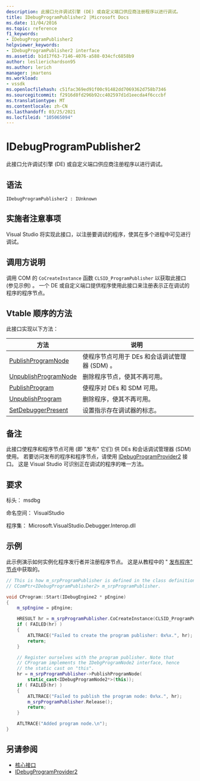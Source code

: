 ```yaml
---
description: 此接口允许调试引擎 (DE) 或自定义端口供应商注册程序以进行调试。
title: IDebugProgramPublisher2 |Microsoft Docs
ms.date: 11/04/2016
ms.topic: reference
f1_keywords:
- IDebugProgramPublisher2
helpviewer_keywords:
- IDebugProgramPublisher2 interface
ms.assetid: b1d17f63-7146-4076-a588-034cfc6858b9
author: leslierichardson95
ms.author: lerich
manager: jmartens
ms.workload:
- vssdk
ms.openlocfilehash: c51fac369ed91f00c91482dd7069362d758b7346
ms.sourcegitcommit: f2916d8fd296b92cc402597d1d1eecda4f6cccbf
ms.translationtype: MT
ms.contentlocale: zh-CN
ms.lasthandoff: 03/25/2021
ms.locfileid: "105065094"
---
```

# <a name="idebugprogrampublisher2"></a>IDebugProgramPublisher2
此接口允许调试引擎 (DE) 或自定义端口供应商注册程序以进行调试。

## <a name="syntax"></a>语法

```
IDebugProgramPublisher2 : IUnknown
```

## <a name="notes-for-implementers"></a>实施者注意事项
Visual Studio 将实现此接口，以注册要调试的程序，使其在多个进程中可见进行调试。

## <a name="notes-for-callers"></a>调用方说明
调用 COM 的 `CoCreateInstance` 函数 `CLSID_ProgramPublisher` 以获取此接口 (参见示例) 。 一个 DE 或自定义端口提供程序使用此接口来注册表示正在调试的程序的程序节点。

## <a name="methods-in-vtable-order"></a>Vtable 顺序的方法
此接口实现以下方法：

|方法|说明|
|------------|-----------------|
|[PublishProgramNode](../../../extensibility/debugger/reference/idebugprogrampublisher2-publishprogramnode.md)|使程序节点可用于 DEs 和会话调试管理器 (SDM) 。|
|[UnpublishProgramNode](../../../extensibility/debugger/reference/idebugprogrampublisher2-unpublishprogramnode.md)|删除程序节点，使其不再可用。|
|[PublishProgram](../../../extensibility/debugger/reference/idebugprogrampublisher2-publishprogram.md)|使程序对 DEs 和 SDM 可用。|
|[UnpublishProgram](../../../extensibility/debugger/reference/idebugprogrampublisher2-unpublishprogram.md)|删除程序，使其不再可用。|
|[SetDebuggerPresent](../../../extensibility/debugger/reference/idebugprogrampublisher2-setdebuggerpresent.md)|设置指示存在调试器的标志。|

## <a name="remarks"></a>备注
此接口使程序和程序节点可用 (即 "发布" 它们) 供 DEs 和会话调试管理器 (SDM) 使用。 若要访问发布的程序和程序节点，请使用 [IDebugProgramProvider2](../../../extensibility/debugger/reference/idebugprogramprovider2.md) 接口。 这是 Visual Studio 可识别正在调试的程序的唯一方法。

## <a name="requirements"></a>要求
标头： msdbg

命名空间： VisualStudio

程序集： Microsoft.VisualStudio.Debugger.Interop.dll

## <a name="example"></a>示例
此示例演示如何实例化程序发行者并注册程序节点。 这是从教程中的 " [发布程序" 节点](/previous-versions/bb161795(v=vs.90))中获取的。

```cpp
// This is how m_srpProgramPublisher is defined in the class definition:
// CComPtr<IDebugProgramPublisher2> m_srpProgramPublisher.

void CProgram::Start(IDebugEngine2 * pEngine)
{
    m_spEngine = pEngine;

    HRESULT hr = m_srpProgramPublisher.CoCreateInstance(CLSID_ProgramPublisher);
    if ( FAILED(hr) )
    {
        ATLTRACE("Failed to create the program publisher: 0x%x.", hr);
        return;
    }

    // Register ourselves with the program publisher. Note that
    // CProgram implements the IDebgProgramNode2 interface, hence
    // the static cast on "this".
    hr = m_srpProgramPublisher->PublishProgramNode(
        static_cast<IDebugProgramNode2*>(this));
    if ( FAILED(hr) )
    {
        ATLTRACE("Failed to publish the program node: 0x%x.", hr);
        m_srpProgramPublisher.Release();
        return;
    }

    ATLTRACE("Added program node.\n");
}
```

## <a name="see-also"></a>另请参阅
- [核心接口](../../../extensibility/debugger/reference/core-interfaces.md)
- [IDebugProgramProvider2](../../../extensibility/debugger/reference/idebugprogramprovider2.md)
